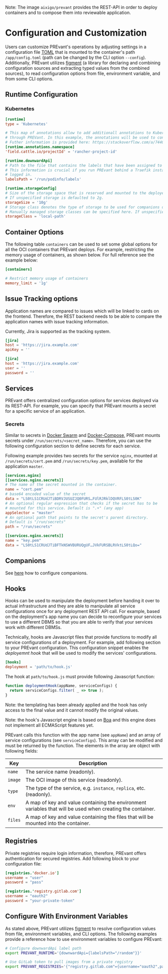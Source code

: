 
Note: The image `aixigo/prevant` provides the REST-API in order to deploy containers and to compose them into reviewable application.

# Configuration and Customization

Users can customize PREvant's operations by adjusting settings in a
configuration file [TOML](https://github.com/toml-lang/toml) that is mounted to
the container's path `/app/config.toml` (path can be changed by the CLI option
`--config`). Additionally, PREvant utilizes [figment][1] (a library
for declaring and combining configuration sources and extracting typed values
from the combined sources), to read configuration options from file, environment
variable, and from some CLI options.

## Runtime Configuration

### Kubernetes

```toml
[runtime]
type = 'Kubernetes'

# This map of annotations allow to add additionall annotations to Kubernetes namespaces that will be created
# through PREVant. In this example, the annotations will be used to connect the namespaces to a Rancher project.
# Futher information is provided here: https://stackoverflow.com/a/74405246/5088458
[runtime.annotations.namespace]
'field.cattle.io/projectId' = 'rancher-project-id'

[runtime.downwardApi]
# Path to the file that contains the labels that have been assigned to the PREvant deployemnt itself.
# This information is crucial if you run PREvant behind a Traefik instance that enforces the user ot be
# logged in.
labelsPath = '/run/podinfo/labels'

[runtime.storageConfig]
# Size of the storage space that is reserved and mounted to the deployed companion with storage.
# If unspecified storage is defaulted to 2g.
storageSize = '10g'
# Storage class denotes the type of storage to be used for companions deployed with storage.
# Manually managed storage classes can be specified here. If unspecified default storage class will be used.
storageClass = 'local-path'
```

## Container Options

The following table `containers` can be used to set some global options for all the OCI containers that PREvant deploys.
For example, restricting the memory usage of containers, as shown below. For full reference see the example below:

```toml
[containers]

# Restrict memory usage of containers
memory_limit = '1g'
```

## Issue Tracking options

Application names are compared to issues which will be linked to cards on the frontend. Therefore, the REST backend needs to be able to compare the application names with issue tracking information.

Currently, Jira is supported as the tracking system.

```toml
[jira]
host = 'https://jira.example.com'
apiKey = ''
```

```toml
[jira]
host = 'https://jira.example.com'
user = ''
password = ''
```

## Services

PREvant offers centralized configuration options for services deployed via its REST-API. For example, you can specify that PREvant mounts a secret for a specific service of an application.

### Secrets

Similar to secrets in [Docker Swarm](https://docs.docker.com/engine/swarm/secrets/) and [Docker-Compose](https://docs.docker.com/compose/compose-file/#secrets), PREvant mounts secrets under `/run/secrets/<secret_name>`. Therefore, you can use the following configuration section to define secrets for each service.

Following example provides two secrets for the service `nginx`, mounted at `/run/secrets/cert.pem` and `/run/secrets/key.pem`, available for the application `master`.

```toml
[services.nginx]
[[services.nginx.secrets]]
# The name of the secret mounted in the container.
name = "cert.pem"
# base64 encoded value of the secret
data = "LS0tLS1CRUdJTiBDRVJUSUZJQ0FURS…FUlRJRklDQVRFLS0tLS0K"
# An optional regular expression that checks if the secret has to be
# mounted for this service. Default is ".+" (any app)
appSelector = "master"
# An optional path that points to the secret's parent directory.
# Default is "/run/secrets"
path = "/run/secrets"

[[services.nginx.secrets]]
name = "key.pem"
data = "LS0tLS1CRUdJTiBFTkNSWVBURUQgUF…JVkFURSBLRVktLS0tLQo="
```

## Companions

See [here](../docs/companions.md) how to configure companions.

## Hooks

Hooks can be used to manipulate the deployment before handing it over to actual infrastructure and they are able to manipulate all service configurations once for any deployment REST API call. For example, based on the deployment's app name you can decide to reconfigure your services to use a different DBMS so that you are able to verify that your services work with different DBMSs.

Technically, hooks are Javascript files that provide functions to modify all service configurations of a deployment. For example, add following section to your PREvant configuration. This configuration snippet enables the _deployemnt hook_ that will be used to modify the services' configurations.

```toml
[hooks]
deployment = 'path/to/hook.js'
```

The hook at `path/to/hook.js` must provide following Javascript function:

```javascript
function deploymentHook(appName, serviceConfigs) {
  return serviceConfigs.filter( _ => true );
}
```

Note: the templating has been already applied and the hook has only access to the final value and it cannot modify the original values.

Note: the hook's Javascript engine is based on [Boa](https://github.com/boa-dev/boa) and this engine does not implement all ECMAScript features yet.

PREvant calls this function with the app name (see `appName`) and an array of service configurations (see `serviceConfigs`). This array can be modified and must be returned by the function. The elements in the array are object with following fields:

| Key           | Description                                                                                                |
|---------------|------------------------------------------------------------------------------------------------------------|
| `name`        | The service name (readonly).                                                                               |
| `image`       | The OCI image of this service (readonly).                                                                  |
| `type`        | The type of the service, e.g. `instance`, `replica`, etc. (readonly).                                      |
| `env`         | A map of key and value containing the environment variables that will be used when creating the container. |
| `files`       | A map of key and value containing the files that will be mounted into the container.                       |

## Registries

Private registries require login information, therefore, PREvant offers authentication for secured registries. Add following block to your configuration file:

```toml
[registries.'docker.io']
username = "user"
password = "pass"

[registries.'registry.gitlab.com']
username = "oauth2"
password = "your-private-token"
```

## Configure With Environment Variables

As stated above, PREvant utilizes [figment][1] to resolve configuration values from file, environment variables, and CLI options. The following examples provide a reference how to use environment variables to configure PREvant:

```bash
# Configure downwardApi label path
export PREVANT_RUNTIME='{downwardApi={labelsPath="/random"}}'

# Use GitLab token to pull images from a private registry
export PREVANT_REGISTRIES='{"registry.gitlab.com"={username="oauth2",password="your-private-token"}}'
```

[1]: https://docs.rs/figment/latest/figment/#overview

